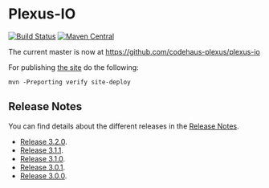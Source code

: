 Plexus-IO
=========

[![Build Status](https://github.com/codehaus-plexus/plexus-io/actions/workflows/maven.yml/badge.svg)](https://github.com/codehaus-plexus/plexus-io/actions/workflows/maven.yml)
[![Maven Central](https://img.shields.io/maven-central/v/org.codehaus.plexus/plexus-io.svg?label=Maven%20Central)](https://search.maven.org/artifact/org.codehaus.plexus/plexus-io)

The current master is now at https://github.com/codehaus-plexus/plexus-io

For publishing [the site](https://codehaus-plexus.github.io/plexus-io/) do the following:

```
mvn -Preporting verify site-deploy
```

## Release Notes

You can find details about the different releases in the
[Release Notes](https://github.com/codehaus-plexus/plexus-io/blob/master/ReleaseNotes.md).

 * [Release 3.2.0](https://github.com/codehaus-plexus/plexus-io/blob/master/ReleaseNotes.md#plexus-io-320).
 * [Release 3.1.1](https://github.com/codehaus-plexus/plexus-io/blob/master/ReleaseNotes.md#plexus-io-311).
 * [Release 3.1.0](https://github.com/codehaus-plexus/plexus-io/blob/master/ReleaseNotes.md#plexus-io-310).
 * [Release 3.0.1](https://github.com/codehaus-plexus/plexus-io/blob/master/ReleaseNotes.md#plexus-io-301).
 * [Release 3.0.0](https://github.com/codehaus-plexus/plexus-io/blob/master/ReleaseNotes.md#plexus-io-300).
